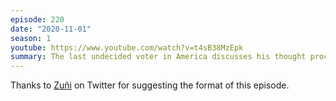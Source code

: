 ```yaml
---
episode: 220
date: "2020-11-01"
season: 1
youtube: https://www.youtube.com/watch?v=t4sB38MzEpk
summary: The last undecided voter in America discusses his thought process with the maven of focus groups
---
```

Thanks to [Zuñi](https://twitter.com/ActPeacefully/status/1321656187033591810)
on Twitter for suggesting the format of this episode.
